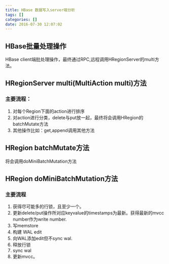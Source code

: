 ```yaml
---
title: HBase 数据写入server端分析
tags: []
categories: []
date: 2016-07-30 12:07:02
---
```

## HBase批量处理操作

HBase client端批处理操作，最终通过RPC,远程调用HRegionServer的multi方法。

## HRegionServer multi(MultiAction<R> multi)方法
### 主要流程：
1. 对每个Region下面的action进行排序
2. 对action进行分类，delete与put放一起，最终将会调用HRegion的batchMutate方法
3. 其他操作比如：get,append调用其他方法

## HRegion batchMutate方法
将会调用doMiniBatchMutation方法

## HRegion doMiniBatchMutation方法
### 主要流程
1. 获得尽可能多的行锁，且至少一个。
2. 更新delete/put操作所对应keyvalue的timestamps为最新。获得最新的mvcc number作为write number.
3. 写memstore
4. 构建 WAL edit
5. 向WAL添加edit但不sync wal.
6. 释放行锁
7. sync wal
8. 更新mvcc。





